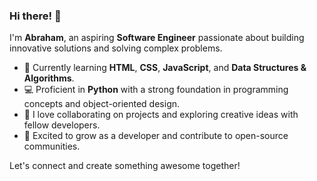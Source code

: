 ### Hi there! 👋  
I'm **Abraham**, an aspiring **Software Engineer** passionate about building innovative solutions and solving complex problems.  

- 🌱 Currently learning **HTML**, **CSS**, **JavaScript**, and **Data Structures & Algorithms**.  
- 💻 Proficient in **Python** with a strong foundation in programming concepts and object-oriented design.  
- 🤝 I love collaborating on projects and exploring creative ideas with fellow developers.  
- 🚀 Excited to grow as a developer and contribute to open-source communities.  

Let's connect and create something awesome together!

